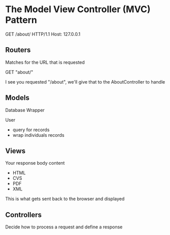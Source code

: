 # The Model View Controller (MVC) Pattern

GET /about/ HTTP/1.1
Host: 127.0.0.1

## Routers
Matches for the URL that is requested

GET "about/"

I see you requested "/about", we'll give that to the AboutController to handle

## Models
Database Wrapper

User
* query for records
* wrap individuals records

## Views
Your response body content
* HTML
* CVS
* PDF
* XML

This is what gets sent back to the browser and displayed

## Controllers
 Decide how to process a request and define a response